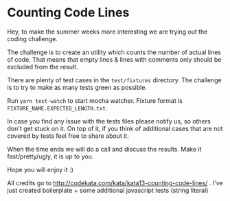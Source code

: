 # Counting Code Lines

Hey, to make the summer weeks more interesting we are trying out the coding challenge.

The challenge is to create an utility which counts the number of actual lines of code. That means that empty lines & lines with comments only should be excluded from the result.

There are plenty of test cases in the `test/fixtures` directory. The challenge is to try to make as many
tests green as possible.

Run `yarn test-watch` to start mocha watcher. Fixture format is `FIXTURE_NAME.EXPECTED_LENGTH.txt`.

In case you find any issue with the tests files please notify us, so others don't get stuck on it. On top of it, if you think of additional cases that are not covered by tests feel free to share about it.

When the time ends we will do a call and discuss the results. Make it fast/pretty/ugly, it is up to you.

Hope you will enjoy it :)


All credits go to http://codekata.com/kata/kata13-counting-code-lines/ . I've just created boilerplate + some additional javascript tests (string literal)
